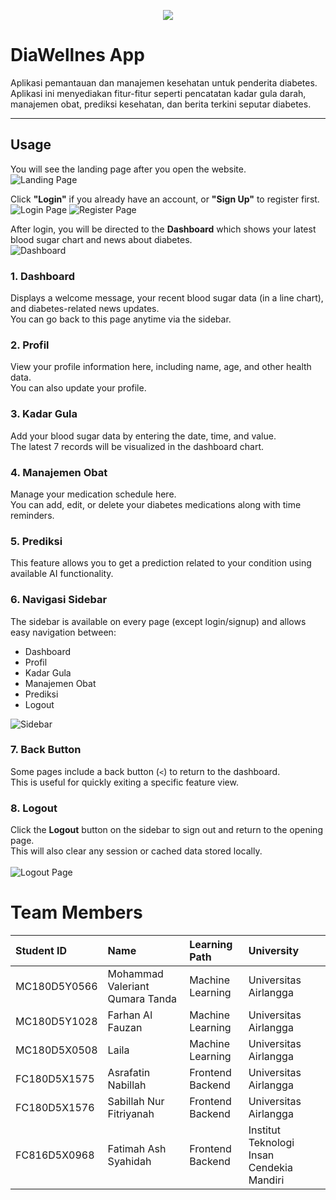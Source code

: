 <p align="Center"><img src="https://github.com/Capstone-Backup/.github/blob/main/DiaWellness1.png"></p>

# DiaWellnes App

Aplikasi pemantauan dan manajemen kesehatan untuk penderita diabetes. Aplikasi ini menyediakan fitur-fitur seperti pencatatan kadar gula darah, manajemen obat, prediksi kesehatan, dan berita terkini seputar diabetes.

---

## Usage

You will see the landing page after you open the website. <br>
![Landing Page](/opening.png)

Click **"Login"** if you already have an account, or **"Sign Up"** to register first. <br>
![Login Page](/login.png) ![Register Page](/register.png)

After login, you will be directed to the **Dashboard** which shows your latest blood sugar chart and news about diabetes. <br>
![Dashboard](/dashboard.png)

### 1. Dashboard  
Displays a welcome message, your recent blood sugar data (in a line chart), and diabetes-related news updates.  
You can go back to this page anytime via the sidebar.

### 2. Profil  
View your profile information here, including name, age, and other health data.  
You can also update your profile.

### 3. Kadar Gula  
Add your blood sugar data by entering the date, time, and value.  
The latest 7 records will be visualized in the dashboard chart.

### 4. Manajemen Obat  
Manage your medication schedule here.  
You can add, edit, or delete your diabetes medications along with time reminders.

### 5. Prediksi  
This feature allows you to get a prediction related to your condition using available AI functionality.

### 6. Navigasi Sidebar  
The sidebar is available on every page (except login/signup) and allows easy navigation between:  
- Dashboard  
- Profil  
- Kadar Gula  
- Manajemen Obat  
- Prediksi  
- Logout

![Sidebar](/sidebar.png)

### 7. Back Button  
Some pages include a back button (`<`) to return to the dashboard.  
This is useful for quickly exiting a specific feature view.

### 8. Logout  
Click the **Logout** button on the sidebar to sign out and return to the opening page.  
This will also clear any session or cached data stored locally.  
<br>
![Logout Page](/logout.png)

# Team Members

| Student ID | Name | Learning Path | University |
| :--- | :--- | :--- | :--- |
| MC180D5Y0566 | Mohammad Valeriant Qumara Tanda | Machine Learning | Universitas Airlangga |
| MC180D5Y1028 | Farhan Al Fauzan | Machine Learning | Universitas Airlangga |
| MC180D5X0508 | Laila | Machine Learning | Universitas Airlangga |
| FC180D5X1575 | Asrafatin Nabillah | Frontend Backend | Universitas Airlangga |
| FC180D5X1576 | Sabillah Nur Fitriyanah | Frontend Backend | Universitas Airlangga |
| FC816D5X0968 | Fatimah Ash Syahidah | Frontend Backend | Institut Teknologi Insan Cendekia Mandiri|
